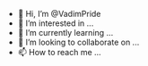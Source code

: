 - 👋 Hi, I’m @VadimPride
- 👀 I’m interested in ...
- 🌱 I’m currently learning ...
- 💞️ I’m looking to collaborate on ...
- 📫 How to reach me ...

<!---
VadimPride/VadimPride is a ✨ special ✨ repository because its `README.md` (this file) appears on your GitHub profile.
You can click the Preview link to take a look at your changes.
--->
